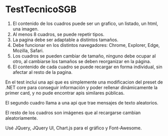 # TestTecnicoSGB

1. El contenido de los cuadros puede ser un grafico, un listado, un html, una imagen.
2. Al menos 8 cuadros, se puede repetir tipos.
3. La pagina debe ser adaptable a distintos tamaños.
4. Debe funcionar en los distintos navegadores: Chrome, Explorer, Edge, Mozilla, Safari.
5. Los cuadros se pueden cambiar de tamaño, ninguno debe ocupar al otro, al cambiarse los tamaños se deben reorganizar en la página.
6. El contenido de cada cuadro se puede recargar en forma individual, sin afectar al resto de la pagina.


En el test inclui una api que es simplemente una modificacion del preset de .NET core para conseguir información y poder rellenar dinámicamente la primer card, y no pude encontrar apis similares públicas.

El segundo cuadro llama a una api que trae mensajes de texto aleatorios.

El resto de los cuadros son imágenes que al recargarse cambian aleatoriamente.

Usé JQuery, JQuery UI, Chart.js para el gráfico y Font-Awesome.
